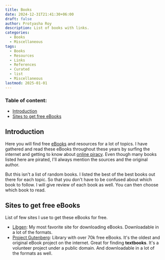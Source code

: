 ```yaml
---
title: Books
date: 2024-12-31T21:41:30+06:00
draft: false
author: Protyasha Roy
description: List of books with links.
categories:
  - Books
  - Miscellaneous
tags:
  - Books
  - Resources
  - Links
  - References
  - Curated
  - list
  - Miscellaneous
lastmod: 2025-01-01
---
```

### Table of content:
- [Introduction](#introduction)
- [Sites to get free eBooks](#sites-to-get-free-ebooks)

## Introduction
Here you will find free [eBooks]() and resources for a lot of topics. I have gathered and read these eBooks throughout these years by surfing the internet and getting to know about [online piracy](https://en.wikipedia.org/wiki/Online_piracy). Even though many books listed here are pirated, I'll always mention the sources and the original author.

But this isn't a list of random books. I listed the best of the best books out there for each topic.
So that you don't have to be confused about which book to follow. I will give review of each book as well. You can then choose which book to read.
## Sites to get free eBooks
List of few sites I use to get these eBooks for free.
- [Libgen](https://libgen.is/):  My most favorite site for downloading eBooks. Downloadable in a lot of the formats.
- [Project Gutenberg](https://www.gutenberg.org/): Library with over 70k free eBooks. It's the oldest and original eBook project on the internet. Great for finding **textbooks**. It's a volunteer project under a public domain. And downloadable in a lot of the formats as well.